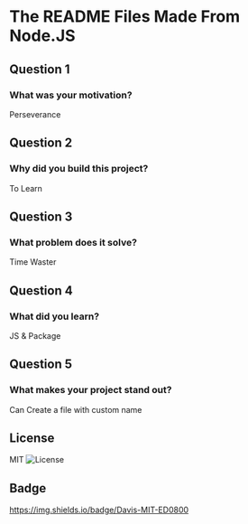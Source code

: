 # The README Files Made From Node.JS
## Question 1
### What was your motivation?
Perseverance
## Question 2
### Why did you build this project?
To Learn
## Question 3
### What problem does it solve?
Time Waster
## Question 4
### What did you learn?
JS & Package
## Question 5
### What makes your project stand out?
Can Create a file with custom name
## License
MIT
![License](https://img.shields.io/github/languages/top/lernantino/MIT)
## Badge
https://img.shields.io/badge/Davis-MIT-ED0800
